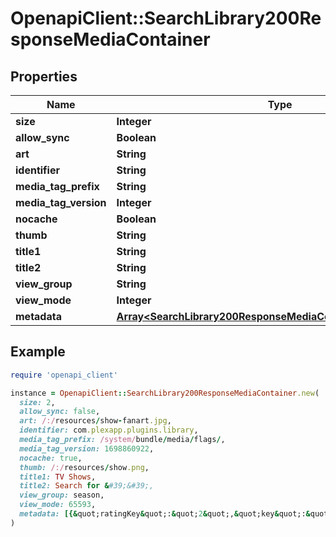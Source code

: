 # OpenapiClient::SearchLibrary200ResponseMediaContainer

## Properties

| Name | Type | Description | Notes |
| ---- | ---- | ----------- | ----- |
| **size** | **Integer** |  | [optional] |
| **allow_sync** | **Boolean** |  | [optional] |
| **art** | **String** |  | [optional] |
| **identifier** | **String** |  | [optional] |
| **media_tag_prefix** | **String** |  | [optional] |
| **media_tag_version** | **Integer** |  | [optional] |
| **nocache** | **Boolean** |  | [optional] |
| **thumb** | **String** |  | [optional] |
| **title1** | **String** |  | [optional] |
| **title2** | **String** |  | [optional] |
| **view_group** | **String** |  | [optional] |
| **view_mode** | **Integer** |  | [optional] |
| **metadata** | [**Array&lt;SearchLibrary200ResponseMediaContainerMetadataInner&gt;**](SearchLibrary200ResponseMediaContainerMetadataInner.md) |  | [optional] |

## Example

```ruby
require 'openapi_client'

instance = OpenapiClient::SearchLibrary200ResponseMediaContainer.new(
  size: 2,
  allow_sync: false,
  art: /:/resources/show-fanart.jpg,
  identifier: com.plexapp.plugins.library,
  media_tag_prefix: /system/bundle/media/flags/,
  media_tag_version: 1698860922,
  nocache: true,
  thumb: /:/resources/show.png,
  title1: TV Shows,
  title2: Search for &#39;&#39;,
  view_group: season,
  view_mode: 65593,
  metadata: [{&quot;ratingKey&quot;:&quot;2&quot;,&quot;key&quot;:&quot;/library/metadata/2/children&quot;,&quot;parentRatingKey&quot;:&quot;1&quot;,&quot;guid&quot;:&quot;plex://season/602e67e766dfdb002c0a1b5b&quot;,&quot;parentGuid&quot;:&quot;plex://show/5d9c086c7d06d9001ffd27aa&quot;,&quot;parentStudio&quot;:&quot;Mutant Enemy Productions&quot;,&quot;type&quot;:&quot;season&quot;,&quot;title&quot;:&quot;Season 1&quot;,&quot;parentKey&quot;:&quot;/library/metadata/1&quot;,&quot;parentTitle&quot;:&quot;Firefly&quot;,&quot;summary&quot;:&quot;Captain Malcolm &#39;Mal&#39; Reynolds is a former galactic war veteran who is the captain of the transport ship \&quot;Serenity\&quot;. Mal and his crew, ensign Zoe Alleyne Washburne; Zoe&#39;s husband, pilot Hoban &#39;Wash&#39; Washburne; muscular mercenary Jayne Cobb; young mechanic Kaylee Frye; former Alliance medical officer Simon Tam; his disturbed teenage sister River (both on the run from the interplanetary government \&quot;The Alliance\&quot;); the beautiful courtesan Inara Serra; and preacher Shepherd Book do any jobs, legal or illegal, they can find as the Serenity crew travels across the outskirts of outer space.&quot;,&quot;index&quot;:1,&quot;parentIndex&quot;:1,&quot;parentYear&quot;:2002,&quot;thumb&quot;:&quot;/library/metadata/2/thumb/1705636920&quot;,&quot;art&quot;:&quot;/library/metadata/1/art/1705636920&quot;,&quot;parentThumb&quot;:&quot;/library/metadata/1/thumb/1705636920&quot;,&quot;parentTheme&quot;:&quot;/library/metadata/1/theme/1705636920&quot;,&quot;addedAt&quot;:1705636916,&quot;updatedAt&quot;:1705636920}]
)
```


